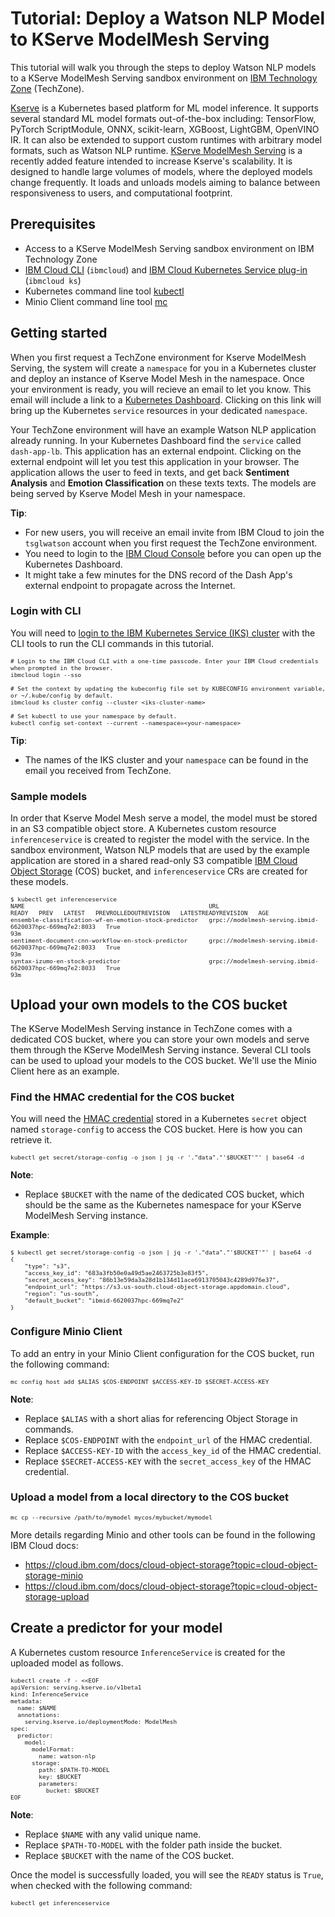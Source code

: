 # Tutorial: Deploy a Watson NLP Model to KServe ModelMesh Serving
This tutorial will walk you through the steps to deploy Watson NLP models to a KServe ModelMesh Serving sandbox environment on [IBM Technology Zone](https://techzone.ibm.com/) (TechZone).  

[Kserve](https://kserve.github.io/website/0.9/) is a Kubernetes based platform for ML model inference. It supports several standard ML model formats out-of-the-box including: TensorFlow, PyTorch ScriptModule, ONNX, scikit-learn, XGBoost, LightGBM, OpenVINO IR. It can also be extended to support custom runtimes with arbitrary model formats, such as Watson NLP runtime. [KServe ModelMesh Serving](https://kserve.github.io/website/0.7/modelserving/mms/modelmesh/overview/) is a recently added feature intended to increase Kserve's scalability.  It is designed to handle large volumes of models, where the deployed models change frequently.  It loads and unloads models aiming to balance between responsiveness to users, and computational footprint.

## Prerequisites
- Access to a KServe ModelMesh Serving sandbox environment on IBM Technology Zone
- [IBM Cloud CLI](https://cloud.ibm.com/docs/cli?topic=cli-install-ibmcloud-cli) (`ibmcloud`) and [IBM Cloud Kubernetes Service plug-in](https://cloud.ibm.com/docs/containers?topic=containers-cs_cli_install) (`ibmcloud ks`)
- Kubernetes command line tool [kubectl](https://kubernetes.io/docs/tasks/tools/)
- Minio Client command line tool [mc](https://min.io/download)

## Getting started
When you first request a TechZone environment for Kserve ModelMesh Serving, the system will create a `namespace` for you in a Kubernetes cluster and deploy an instance of Kserve Model Mesh in the namespace.  Once your environment is ready, you will recieve an email to let you know.  This email will include a link to a [Kubernetes Dashboard](https://github.com/kubernetes/dashboard).  Clicking on this link will bring up the Kubernetes `service` resources in your dedicated `namespace`. 

Your TechZone environment will have an example Watson NLP application already running.  In your Kubernetes Dashboard find the `service` called `dash-app-lb`.  This application has an external endpoint. Clicking on the external endpoint will let you test this application in your browser. The application allows the user to feed in texts, and get back **Sentiment Analysis** and **Emotion Classification** on these texts texts. The models are being served by Kserve Model Mesh in your namespace.

**Tip**:
- For new users, you will receive an email invite from IBM Cloud to join the `tsglwatson` account when you first request the TechZone environment.
- You need to login to the [IBM Cloud Console](https://cloud.ibm.com/docs/overview?topic=overview-ui) before you can open up the Kubernetes Dashboard.
- It might take a few minutes for the DNS record of the Dash App's external endpoint to propagate across the Internet.

### Login with CLI
You will need to [login to the IBM Kubernetes Service (IKS) cluster](https://cloud.ibm.com/docs/containers?topic=containers-access_cluster) with the CLI tools to run the CLI commands in this tutorial.

<span style="font-size:x-small">

```
# Login to the IBM Cloud CLI with a one-time passcode. Enter your IBM Cloud credentials when prompted in the browser.
ibmcloud login --sso

# Set the context by updating the kubeconfig file set by KUBECONFIG environment variable, or ~/.kube/config by default.
ibmcloud ks cluster config --cluster <iks-cluster-name>

# Set kubectl to use your namespace by default.
kubectl config set-context --current --namespace=<your-namespace>
```
</span>

**Tip**:
- The names of the IKS cluster and your `namespace` can be found in the email you received from TechZone.

### Sample models
In order that Kserve Model Mesh serve a model, the model must be stored in an S3 compatible object store.  A Kubernetes custom resource `inferenceservice` is created to register the model with the service.  In the sandbox environment, Watson NLP models that are used by the example application are stored in a shared read-only S3 compatible [IBM Cloud Object Storage](https://cloud.ibm.com/docs/cloud-object-storage) (COS) bucket, and `inferenceservice` CRs are created for these models.

<span style="font-size:x-small">

```
$ kubectl get inferenceservice
NAME                                                    URL                                                       READY   PREV   LATEST   PREVROLLEDOUTREVISION   LATESTREADYREVISION   AGE
ensemble-classification-wf-en-emotion-stock-predictor   grpc://modelmesh-serving.ibmid-6620037hpc-669mq7e2:8033   True                                                                  93m
sentiment-document-cnn-workflow-en-stock-predictor      grpc://modelmesh-serving.ibmid-6620037hpc-669mq7e2:8033   True                                                                  93m
syntax-izumo-en-stock-predictor                         grpc://modelmesh-serving.ibmid-6620037hpc-669mq7e2:8033   True                                                                  93m
```
</span>

## Upload your own models to the COS bucket
The KServe ModelMesh Serving instance in TechZone comes with a dedicated COS bucket, where you can store your own models and serve them through the KServe ModelMesh Serving instance. Several CLI tools can be used to upload your models to the COS bucket. We'll use the Minio Client here as an example.

### Find the HMAC credential for the COS bucket
You will need the [HMAC credential](https://cloud.ibm.com/docs/cloud-object-storage?topic=cloud-object-storage-uhc-hmac-credentials-main) stored in a Kubernetes `secret` object named `storage-config` to access the COS bucket. Here is how you can retrieve it.

<span style="font-size:x-small">

```
kubectl get secret/storage-config -o json | jq -r '."data"."'$BUCKET'"' | base64 -d
```
</span>

**Note**:
- Replace `$BUCKET` with the name of the dedicated COS bucket, which should be the same as the Kubernetes namespace for your KServe ModelMesh Serving instance.

**Example**:

<span style="font-size:x-small">

```
$ kubectl get secret/storage-config -o json | jq -r '."data"."'$BUCKET'"' | base64 -d
{
    "type": "s3",
    "access_key_id": "683a3fb50e0a49d5ae2463725b3e83f5",
    "secret_access_key": "86b13e59da3a28d1b134d11ace6913705043c4289d976e37",
    "endpoint_url": "https://s3.us-south.cloud-object-storage.appdomain.cloud",
    "region": "us-south",
    "default_bucket": "ibmid-6620037hpc-669mq7e2"
}
```
</span>

### Configure Minio Client
To add an entry in your Minio Client configuration for the COS bucket, run the following command:

<span style="font-size:x-small">

```
mc config host add $ALIAS $COS-ENDPOINT $ACCESS-KEY-ID $SECRET-ACCESS-KEY
```
</span>

**Note**:
- Replace `$ALIAS` with a short alias for referencing Object Storage in commands.
- Replace `$COS-ENDPOINT` with the `endpoint_url` of the HMAC credential.
- Replace `$ACCESS-KEY-ID` with the `access_key_id` of the HMAC credential.
- Replace `$SECRET-ACCESS-KEY` with the `secret_access_key` of the HMAC credential.

### Upload a model from a local directory to the COS bucket

<span style="font-size:x-small">

```
mc cp --recursive /path/to/mymodel mycos/mybucket/mymodel
```
</span>

More details regarding Minio and other tools can be found in the following IBM Cloud docs:
- https://cloud.ibm.com/docs/cloud-object-storage?topic=cloud-object-storage-minio
- https://cloud.ibm.com/docs/cloud-object-storage?topic=cloud-object-storage-upload

## Create a predictor for your model
A Kubernetes custom resource `InferenceService` is created for the uploaded model as follows.

<span style="font-size:x-small">

```
kubectl create -f - <<EOF
apiVersion: serving.kserve.io/v1beta1
kind: InferenceService
metadata:
  name: $NAME
  annotations:
    serving.kserve.io/deploymentMode: ModelMesh
spec:
  predictor:
    model:
      modelFormat:
        name: watson-nlp
      storage:
        path: $PATH-TO-MODEL
        key: $BUCKET
        parameters:
          bucket: $BUCKET
EOF
```
</span>

**Note**:
- Replace `$NAME` with any valid unique name.
- Replace `$PATH-TO-MODEL` with the folder path inside the bucket.
- Replace `$BUCKET` with the name of the COS bucket.

Once the model is successfully loaded, you will see the `READY` status is `True`, when checked with the following command:

<span style="font-size:x-small">

```
kubectl get inferenceservice
```
</span>
